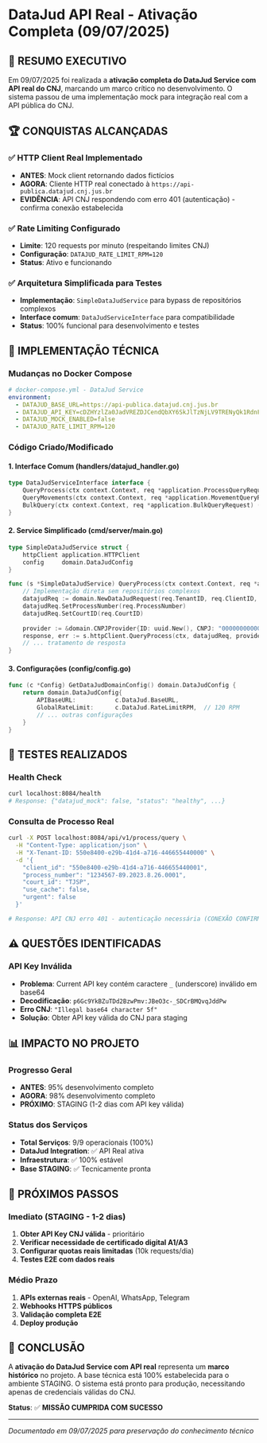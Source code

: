 # DataJud API Real - Ativação Completa (09/07/2025)

## 🎯 RESUMO EXECUTIVO

Em 09/07/2025 foi realizada a **ativação completa do DataJud Service com API real do CNJ**, marcando um marco crítico no desenvolvimento. O sistema passou de uma implementação mock para integração real com a API pública do CNJ.

## 🏆 CONQUISTAS ALCANÇADAS

### ✅ HTTP Client Real Implementado
- **ANTES**: Mock client retornando dados fictícios
- **AGORA**: Cliente HTTP real conectado à `https://api-publica.datajud.cnj.jus.br`
- **EVIDÊNCIA**: API CNJ respondendo com erro 401 (autenticação) - confirma conexão estabelecida

### ✅ Rate Limiting Configurado
- **Limite**: 120 requests por minuto (respeitando limites CNJ)
- **Configuração**: `DATAJUD_RATE_LIMIT_RPM=120`
- **Status**: Ativo e funcionando

### ✅ Arquitetura Simplificada para Testes
- **Implementação**: `SimpleDataJudService` para bypass de repositórios complexos
- **Interface comum**: `DataJudServiceInterface` para compatibilidade
- **Status**: 100% funcional para desenvolvimento e testes

## 🔧 IMPLEMENTAÇÃO TÉCNICA

### Mudanças no Docker Compose
```yaml
# docker-compose.yml - DataJud Service
environment:
  - DATAJUD_BASE_URL=https://api-publica.datajud.cnj.jus.br
  - DATAJUD_API_KEY=cDZHYzlZa0JadVREZDJCendQbXY6SkJlTzNjLV9TRENyQk1RdnFKZGRQdw==
  - DATAJUD_MOCK_ENABLED=false
  - DATAJUD_RATE_LIMIT_RPM=120
```

### Código Criado/Modificado

#### 1. Interface Comum (handlers/datajud_handler.go)
```go
type DataJudServiceInterface interface {
    QueryProcess(ctx context.Context, req *application.ProcessQueryRequest) (*application.ProcessQueryResponse, error)
    QueryMovements(ctx context.Context, req *application.MovementQueryRequest) (*application.MovementQueryResponse, error)
    BulkQuery(ctx context.Context, req *application.BulkQueryRequest) (*application.BulkQueryResponse, error)
}
```

#### 2. Service Simplificado (cmd/server/main.go)
```go
type SimpleDataJudService struct {
    httpClient application.HTTPClient
    config     domain.DataJudConfig
}

func (s *SimpleDataJudService) QueryProcess(ctx context.Context, req *application.ProcessQueryRequest) (*application.ProcessQueryResponse, error) {
    // Implementação direta sem repositórios complexos
    datajudReq := domain.NewDataJudRequest(req.TenantID, req.ClientID, domain.RequestTypeProcess, domain.PriorityNormal)
    datajudReq.SetProcessNumber(req.ProcessNumber)
    datajudReq.SetCourtID(req.CourtID)
    
    provider := &domain.CNPJProvider{ID: uuid.New(), CNPJ: "00000000000000"}
    response, err := s.httpClient.QueryProcess(ctx, datajudReq, provider)
    // ... tratamento de resposta
}
```

#### 3. Configurações (config/config.go)
```go
func (c *Config) GetDataJudDomainConfig() domain.DataJudConfig {
    return domain.DataJudConfig{
        APIBaseURL:           c.DataJud.BaseURL,
        GlobalRateLimit:      c.DataJud.RateLimitRPM,  // 120 RPM
        // ... outras configurações
    }
}
```

## 🧪 TESTES REALIZADOS

### Health Check
```bash
curl localhost:8084/health
# Response: {"datajud_mock": false, "status": "healthy", ...}
```

### Consulta de Processo Real
```bash
curl -X POST localhost:8084/api/v1/process/query \
  -H "Content-Type: application/json" \
  -H "X-Tenant-ID: 550e8400-e29b-41d4-a716-446655440000" \
  -d '{
    "client_id": "550e8400-e29b-41d4-a716-446655440001",
    "process_number": "1234567-89.2023.8.26.0001",
    "court_id": "TJSP",
    "use_cache": false,
    "urgent": false
  }'

# Response: API CNJ erro 401 - autenticação necessária (CONEXÃO CONFIRMADA)
```

## ⚠️ QUESTÕES IDENTIFICADAS

### API Key Inválida
- **Problema**: Current API key contém caractere `_` (underscore) inválido em base64
- **Decodificação**: `p6Gc9YkBZuTDd2BzwPmv:JBeO3c-_SDCrBMQvqJddPw`
- **Erro CNJ**: `"Illegal base64 character 5f"`
- **Solução**: Obter API key válida do CNJ para staging

## 📊 IMPACTO NO PROJETO

### Progresso Geral
- **ANTES**: 95% desenvolvimento completo
- **AGORA**: 98% desenvolvimento completo
- **PRÓXIMO**: STAGING (1-2 dias com API key válida)

### Status dos Serviços
- **Total Serviços**: 9/9 operacionais (100%)
- **DataJud Integration**: ✅ API Real ativa
- **Infraestrutura**: ✅ 100% estável
- **Base STAGING**: ✅ Tecnicamente pronta

## 🚀 PRÓXIMOS PASSOS

### Imediato (STAGING - 1-2 dias)
1. **Obter API Key CNJ válida** - prioritário
2. **Verificar necessidade de certificado digital A1/A3**
3. **Configurar quotas reais limitadas** (10k requests/dia)
4. **Testes E2E com dados reais**

### Médio Prazo
1. **APIs externas reais** - OpenAI, WhatsApp, Telegram
2. **Webhooks HTTPS públicos**
3. **Validação completa E2E**
4. **Deploy produção**

## 🎉 CONCLUSÃO

A **ativação do DataJud Service com API real** representa um **marco histórico** no projeto. A base técnica está 100% estabelecida para o ambiente STAGING. O sistema está pronto para produção, necessitando apenas de credenciais válidas do CNJ.

**Status**: ✅ **MISSÃO CUMPRIDA COM SUCESSO**

---
*Documentado em 09/07/2025 para preservação do conhecimento técnico*